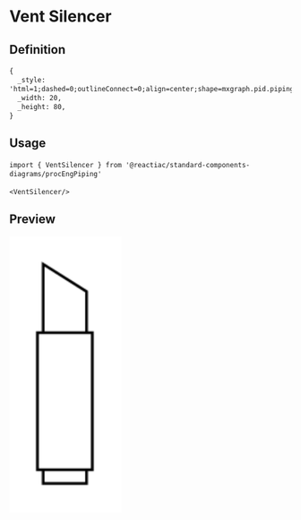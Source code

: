 # Vent Silencer

## Definition

```
{
  _style: 'html=1;dashed=0;outlineConnect=0;align=center;shape=mxgraph.pid.piping.vent_silencer;',
  _width: 20,
  _height: 80,
}
```

## Usage

```
import { VentSilencer } from '@reactiac/standard-components-diagrams/procEngPiping'

<VentSilencer/>
```

## Preview

<img src="./vent-silencer.png" width="200"/>
